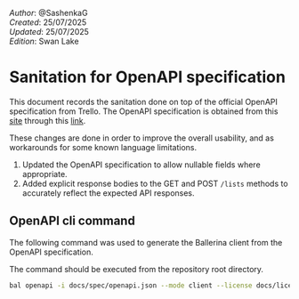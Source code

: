 _Author_: @SashenkaG\
_Created_: 25/07/2025 \
_Updated_: 25/07/2025 \
_Edition_: Swan Lake

# Sanitation for OpenAPI specification

This document records the sanitation done on top of the official OpenAPI specification from Trello.
The OpenAPI specification is obtained from this [site](https://developer.atlassian.com/cloud/trello/rest/api-group-actions/#api-group-actions) through this [link](https://dac-static.atlassian.com/cloud/trello/swagger.v3.json?_v=1.606.0).

These changes are done in order to improve the overall usability, and as workarounds for some known language limitations.

1. Updated the OpenAPI specification to allow nullable fields where appropriate.
2. Added explicit response bodies to the GET and POST `/lists` methods to accurately reflect the expected API responses.

## OpenAPI cli command

The following command was used to generate the Ballerina client from the OpenAPI specification.

The command should be executed from the repository root directory.

```bash
bal openapi -i docs/spec/openapi.json --mode client --license docs/license.txt -o ballerina
```
